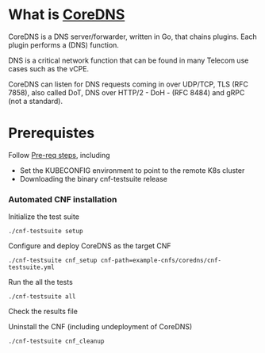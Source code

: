 # What is [CoreDNS](https://coredns.io/)

CoreDNS is a DNS server/forwarder, written in Go, that chains plugins. Each plugin performs a (DNS) function.

DNS is a critical network function that can be found in many Telecom use cases such as the vCPE.

CoreDNS can listen for DNS requests coming in over UDP/TCP, TLS (RFC 7858), also called DoT, DNS over HTTP/2 - DoH - (RFC 8484) and gRPC (not a standard).

# Prerequistes

Follow [Pre-req steps](../../INSTALL.md#pre-requisites), including

- Set the KUBECONFIG environment to point to the remote K8s cluster
- Downloading the binary cnf-testsuite release

### Automated CNF installation

Initialize the test suite

```
./cnf-testsuite setup
```

Configure and deploy CoreDNS as the target CNF

```
./cnf-testsuite cnf_setup cnf-path=example-cnfs/coredns/cnf-testsuite.yml
```

Run the all the tests

```
./cnf-testsuite all
```

Check the results file

Uninstall the CNF (including undeployment of CoreDNS)

```
./cnf-testsuite cnf_cleanup
```
